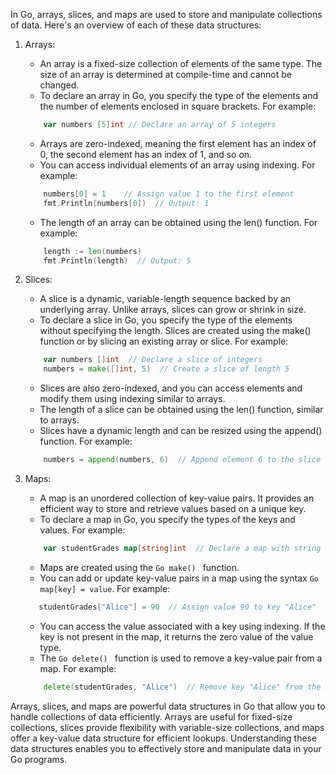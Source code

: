In Go, arrays, slices, and maps are used to store and manipulate collections of data. Here's an overview of each of these data structures:

1. Arrays:
    - An array is a fixed-size collection of elements of the same type. The size of an array is determined at compile-time and cannot be changed.
    - To declare an array in Go, you specify the type of the elements and the number of elements enclosed in square brackets. For example:
  
    ```Go
        var numbers [5]int // Declare an array of 5 integers
    ```
   
    - Arrays are zero-indexed, meaning the first element has an index of 0, the second element has an index of 1, and so on.
    - You can access individual elements of an array using indexing. For example:
   
    ```Go
        numbers[0] = 1    // Assign value 1 to the first element
        fmt.Println(numbers[0])  // Output: 1
    ```

    - The length of an array can be obtained using the len() function. For example:
    ```Go
        length := len(numbers)
        fmt.Println(length)  // Output: 5
    ```


2. Slices:
    - A slice is a dynamic, variable-length sequence backed by an underlying array. Unlike arrays, slices can grow or shrink in size.
    - To declare a slice in Go, you specify the type of the elements without specifying the length. Slices are created using the make() function or by slicing an existing array or slice. For example:
    ```Go
        var numbers []int  // Declare a slice of integers
        numbers = make([]int, 5)  // Create a slice of length 5
    ```
    - Slices are also zero-indexed, and you can access elements and modify them using indexing similar to arrays.
    - The length of a slice can be obtained using the len() function, similar to arrays.
    - Slices have a dynamic length and can be resized using the append() function. For example:
    ```Go
        numbers = append(numbers, 6)  // Append element 6 to the slice
    ```

3. Maps:
    - A map is an unordered collection of key-value pairs. It provides an efficient way to store and retrieve values based on a unique key.
    - To declare a map in Go, you specify the types of the keys and values. For example:
    ```Go
        var studentGrades map[string]int  // Declare a map with string keys and int values
    ```

    - Maps are created using the ```Go make() ``` function.
    - You can add or update key-value pairs in a map using the syntax ```Go map[key] = value```. For example:
    ```Go
       studentGrades["Alice"] = 90  // Assign value 90 to key "Alice"
    ```
    - You can access the value associated with a key using indexing. If the key is not present in the map, it returns the zero value of the value type.
    - The ```Go delete() ``` function is used to remove a key-value pair from a map. For example:
    ```Go
        delete(studentGrades, "Alice")  // Remove key "Alice" from the map
    ```

Arrays, slices, and maps are powerful data structures in Go that allow you to handle collections of data efficiently. Arrays are useful for fixed-size collections, slices provide flexibility with variable-size collections, and maps offer a key-value data structure for efficient lookups. Understanding these data structures enables you to effectively store and manipulate data in your Go programs.